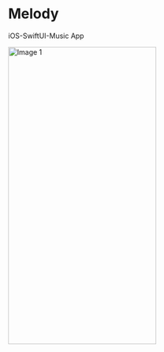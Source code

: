 # Melody
iOS-SwiftUI-Music App

<!--
<img src="https://github.com/Captain-Yellow/Melody/assets/50849702/2e1efc6d-082b-4263-b0a7-c1cba4f134d4" width="300" height="600" alt="Image 1">
<img src="https://github.com/Captain-Yellow/Melody/assets/50849702/d168a584-536c-44eb-82a0-11198d9fe3ed" width="300" height="600" alt="Image 2">

<img src="https://github.com/Captain-Yellow/Melody/assets/50849702/955ea30e-ccf2-489b-9457-47c67a9ee7d6" width="300" height="600" alt="Image 1">
-->

<img src="https://github.com/Captain-Yellow/Melody/assets/50849702/a7aee3a4-d8ca-4f9d-b8ba-a504cf23e665" width="300" height="600" alt="Image 1">


